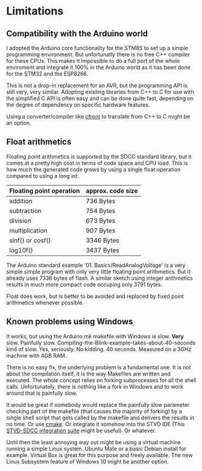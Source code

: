 # Limitations

## Compatibility with the Arduino world

I adopted the Arduino core functionality for the STM8S to set up a simple
programming environment. But unfortunatly there is no free C++ compiler for
these CPUs. This makes it impossible to do a full port of the whole
enviroment and integrate it 100% in the Arduino world as it has been done
for the STM32 and the ESP8266.

This is not a drop-in replacement for an AVR, but the programming API is
still very, very similar. Adopting existing libraries from C++ to C for use
with the simplified C API is often easy and can be done quite fast,
depending on the degree of dependency on specific hardware features.

Using a converter/compiler like
[cfront](https://en.wikipedia.org/wiki/Cfront) to translate from C++ to C
might be an option.


## Float arithmetics

Floating point arithmetics is supported by the SDCC standard library, but it
comes at a pretty high cost in terms of code space and CPU load. This is how
much the generated code grows by using a single float operation compared to 
using a long int:

Floating point operation	|approx. code size
--------------------		|---------
addition			| 736 Bytes
subtraction			| 754 Bytes
division			| 673 Bytes
multiplication			| 907 Bytes
sinf() or cosf()		| 3346 Bytes
log10f()			| 3437 Bytes

The Arduino standard example '01. Basics/ReadAnalogVoltage' is a very simple
simple program with only very little floating point arithmetics. But it
already uses 7336 bytes of flash. A similar sketch using integer arithmetics
results in much more compact code occuping only 3791 bytes.

Float does work, but is better to be avoided and replaced by fixed point
arithmetics whenever possible.



## Known problems using Windows

It works, but using the Arduino.mk makefile with Windows is slow. **Very**
slow. Painfully slow. Compiling-the-Blink-example-takes-about-40-seconds
kind of slow. Yes, seriously. No kidding. 40 seconds. Measured on a 3GHz
machine with 4GB RAM.

There is no easy fix, the underlying problem is a fundamental one. It is not
about the compilation itself, it is the way Makefiles are written and
executed. The whole concept relies on forking subprocesses for all the shell
calls. Unfortunately, there is nothing like a fork in Windows and to work
around that is painfully slow.

It would be great if somebody would replace the painfully slow parameter
checking part of the makefile (that causes the majority of forking) by a
single shell script that gets called by the makefile and delivers the
results in no time. Or use [cmake](www.cmake.org). Or integrate it somehow
into the STVD IDE (This [STVD-SDCC integration
suite](https://github.com/shkolnick-kun/stvd-sdcc) might be useful). Or
whatever.

Until then the least annoying way out might be using a virtual machine
running a simple Linux system. Ubuntu Mate or a basic Debian install for
example. Virtual Box is great for this purpose and freely available. The new
Linux Subsystem feature of Windows 10 might be another option.

